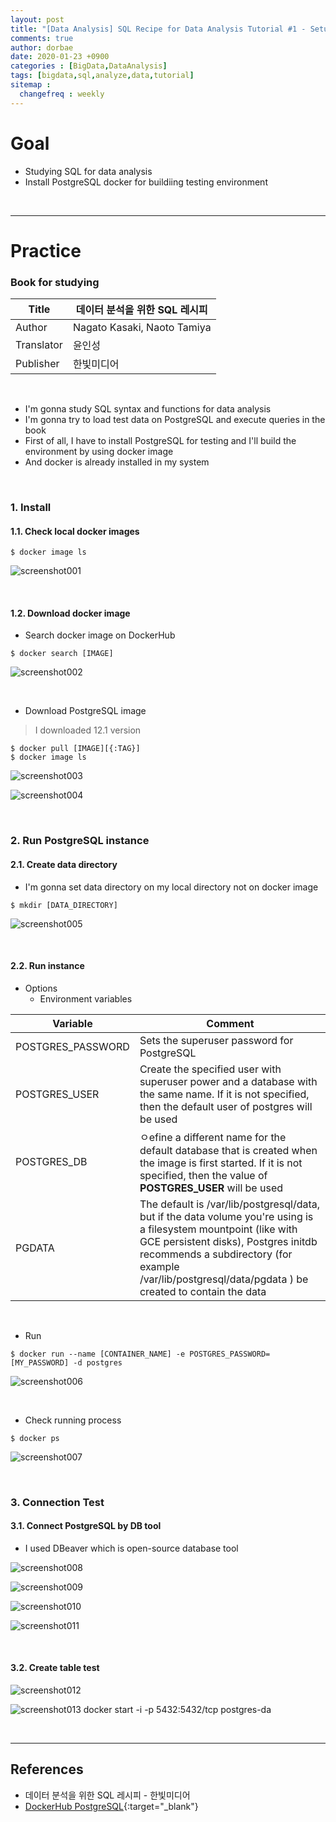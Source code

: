 ```yaml
---
layout: post
title: "[Data Analysis] SQL Recipe for Data Analysis Tutorial #1 - Setup the environment"
comments: true
author: dorbae
date: 2020-01-23 +0900
categories : [BigData,DataAnalysis]
tags: [bigdata,sql,analyze,data,tutorial]
sitemap :
  changefreq : weekly
---
```


# Goal
* Studying SQL for data analysis
* Install PostgreSQL docker for buildiing testing environment

<br />

---------------

# Practice

### Book for studying

| Title | 데이터 분석을 위한 SQL 레시피 | 
| --- | --- |
| Author | Nagato Kasaki, Naoto Tamiya |
| Translator | 윤인성 |
| Publisher | 한빛미디어 |

<br >

* I'm gonna study SQL syntax and functions for data analysis
* I'm gonna try to load test data on PostgreSQL and execute queries in the book
* First of all, I have to install PostgreSQL for testing and I'll build the environment by using docker image
* And docker is already installed in my system

<br />

### 1. Install 
#### 1.1. Check local docker images

```shell
$ docker image ls
```

![screenshot001](/assets/images/posts/2020/01/2020-01-23-bigdata-sql-sqlrecipeforanalysis-001-001.png)

<br />

#### 1.2. Download docker image
* Search docker image on DockerHub

```shell
$ docker search [IMAGE]
```

![screenshot002](/assets/images/posts/2020/01/2020-01-23-bigdata-sql-sqlrecipeforanalysis-001-002.png)

<br />

* Download PostgreSQL image
> I downloaded 12.1 version

```shell
$ docker pull [IMAGE][{:TAG}]
$ docker image ls
```

![screenshot003](/assets/images/posts/2020/01/2020-01-23-bigdata-sql-sqlrecipeforanalysis-001-003.png)

![screenshot004](/assets/images/posts/2020/01/2020-01-23-bigdata-sql-sqlrecipeforanalysis-001-004.png)

<br />

### 2. Run PostgreSQL instance
#### 2.1. Create data directory
* I'm gonna set data directory on my local directory not on docker image

```shell
$ mkdir [DATA_DIRECTORY]
```

![screenshot005](/assets/images/posts/2020/01/2020-01-23-bigdata-sql-sqlrecipeforanalysis-001-005.png)

<br />

#### 2.2. Run instance
* Options
    * Environment variables

| Variable | Comment |
| ---- | ---- |
| POSTGRES_PASSWORD | Sets the superuser password for PostgreSQL |
| POSTGRES_USER | Create the specified user with superuser power and a database with the same name. If it is not specified, then the default user of postgres will be used |
| POSTGRES_DB | ㅇefine a different name for the default database that is created when the image is first started. If it is not specified, then the value of **POSTGRES_USER** will be used |
| PGDATA | The default is /var/lib/postgresql/data, but if the data volume you're using is a filesystem mountpoint (like with GCE persistent disks), Postgres initdb recommends a subdirectory (for example /var/lib/postgresql/data/pgdata ) be created to contain the data |

<br />

* Run

```shell
$ docker run --name [CONTAINER_NAME] -e POSTGRES_PASSWORD=[MY_PASSWORD] -d postgres
```

![screenshot006](/assets/images/posts/2020/01/2020-01-23-bigdata-sql-sqlrecipeforanalysis-001-006.png)

<br />

* Check running process

```shell
$ docker ps
```

![screenshot007](/assets/images/posts/2020/01/2020-01-23-bigdata-sql-sqlrecipeforanalysis-001-007.png)

<br />

### 3. Connection Test

#### 3.1. Connect PostgreSQL by DB tool
* I used DBeaver which is open-source database tool

![screenshot008](/assets/images/posts/2020/01/2020-01-23-bigdata-sql-sqlrecipeforanalysis-001-008.png)

![screenshot009](/assets/images/posts/2020/01/2020-01-23-bigdata-sql-sqlrecipeforanalysis-001-009.png)

![screenshot010](/assets/images/posts/2020/01/2020-01-23-bigdata-sql-sqlrecipeforanalysis-001-010.png)

![screenshot011](/assets/images/posts/2020/01/2020-01-23-bigdata-sql-sqlrecipeforanalysis-001-011.png)

<br />

#### 3.2. Create table test

![screenshot012](/assets/images/posts/2020/01/2020-01-23-bigdata-sql-sqlrecipeforanalysis-001-012.png)

![screenshot013](/assets/images/posts/2020/01/2020-01-23-bigdata-sql-sqlrecipeforanalysis-001-013.png)
docker start -i -p 5432:5432/tcp postgres-da

<br />

------------

## References
* 데이터 분석을 위한 SQL 레시피 - 한빛미디어
* [DockerHub PostgreSQL](https://hub.docker.com/_/postgres){:target="_blank"}